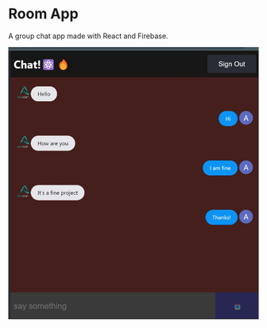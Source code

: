 # Room App

A group chat app made with React and Firebase.

![Alt text](src\chatAppImage.jpeg?raw=true "Title")
